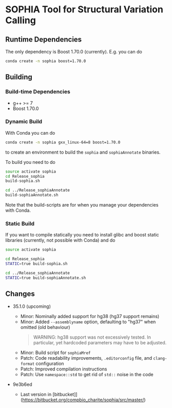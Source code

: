 # SOPHIA Tool for Structural Variation Calling

## Runtime Dependencies

The only dependency is Boost 1.70.0 (currently). E.g. you can do

```bash
conda create -n sophia boost=1.70.0
```

## Building

### Build-time Dependencies

* g++ >= 7
* Boost 1.70.0

### Dynamic Build

With Conda you can do

```bash
conda create -n sophia gxx_linux-64=8 boost=1.70.0
```

to create an environment to build the `sophia` and `sophiaAnnotate` binaries.

To build you need to do

```bash
source activate sophia
cd Release_sophia
build-sophia.sh

cd ../Release_sophiaAnnotate
build-sophiaAnnotate.sh
```

Note that the build-scripts are for when you manage your dependencies with Conda.


### Static Build

If you want to compile statically you need to install glibc and boost static libraries (currently, not possible with Conda) and do

```bash
source activate sophia

cd Release_sophia
STATIC=true build-sophia.sh

cd ../Release_sophiaAnnotate
STATIC=true build-sophiaAnnotate.sh
```

## Changes

* 35.1.0 (upcoming)
  * Minor: Nominally added support for hg38 (hg37 support remains)
  * Minor: Added `--assemblyname` option, defaulting to "hg37" when omitted (old behaviour)
    > WARNING: hg38 support was not excessively tested. In particular, yet hardcoded parameters may have to be adjusted.
  * Minor: Build script for `sophiaMref`
  * Patch: Code readability improvements, `.editorconfig` file, and `clang-format` configuration
  * Patch: Improved compilation instructions
  * Patch: Use `namespace::std` to get rid of `std::` noise in the code

* 9e3b6ed
  * Last version in [bitbucket]](https://bitbucket.org/compbio_charite/sophia/src/master/)
